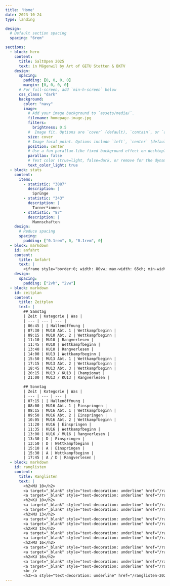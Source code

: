 ```yaml
---
title: 'Home'
date: 2023-10-24
type: landing

design:
  # Default section spacing
  spacing: "6rem"

sections:
  - block: hero
    content:
      title: SaltOpen 2025
      text: in Mägenwil by Art of GETU Stetten & BKTV
    design:
      spacing:
        padding: [0, 0, 0, 0]
        margin: [0, 0, 0, 0]
      # For full-screen, add `min-h-screen` below
      css_class: "dark"
      background:
        color: "navy"
        image:
          # Add your image background to `assets/media/`.
          filename: homepage-image.jpg
          filters:
            brightness: 0.5
          #  Image fit. Options are `cover` (default), `contain`, or `actual` size.
          size: cover
          # Image focal point. Options include `left`, `center` (default), or `right`.
          position: center
          # Use a fun parallax-like fixed background effect on desktop? true/false
          parallax: false
          # Text color (true=light, false=dark, or remove for the dynamic theme color).
          text_color_light: true
  - block: stats
    content:
      items:
        - statistic: "3087"
          description: |
            Sprünge
        - statistic: "343"
          description: |
            Turner*innen
        - statistic: "87"
          description: |
            Mannschaften
    design:
      # Reduce spacing
      spacing:
        padding: ["0.1rem", 0, "0.1rem", 0]
  - block: markdown
    id: anfahrt
    content:
      title: Anfahrt
      text: |
        <iframe style="border:0; width: 80vw; max-width: 65ch; min-width: 20vw; height: 50vh" loading="lazy" frameborder="0" allowfullscreen src="https://www.google.com/maps/embed/v1/place?q=Doppelturnhalle+Oberfeld&key=AIzaSyC4vUMEDH0hY2gPC5FFIzmHb0p6F7_ZVh4"></iframe>
    design:
      spacing:
        padding: ["2vh", "2vw"]
  - block: markdown
    id: zeitplan
    content:
      title: Zeitplan
      text: |
        ## Samstag
        | Zeit | Kategorie | Was |
        | --- | --- | --- |
        | 06:45 | | Hallenöffnung |
        | 07:30 | MU10 Abt. 1 | Wettkampfbeginn |
        | 09:15 | MU10 Abt. 2 | Wettkampfbeginn |
        | 11:10 | MU10 | Rangverlesen |
        | 11:45 | KU10 | Wettkampfbeginn |
        | 13:40 | KU10 | Rangverlesen |
        | 14:00 | KU13 | Wettkampfbeginn |
        | 15:50 | MU13 Abt. 1 | Wettkampfbeginn |
        | 17:15 | MU13 Abt. 2 | Wettkampfbeginn |
        | 18:45 | MU13 Abt. 3 | Wettkampfbeginn |
        | 20:15 | MU13 / KU13 | Championat |
        | 21:00 | MU13 / KU13 | Rangverlesen |

        ## Sonntag
        | Zeit | Kategorie | Was |
        | --- | --- | --- |
        | 07:15 | | Hallenöffnung |
        | 08:00 | MU16 Abt. 1 | Einspringen |
        | 08:15 | MU16 Abt. 1 | Wettkampfbeginn |
        | 09:50 | MU16 Abt. 2 | Einspringen |
        | 10:05 | MU16 Abt. 2 | Wettkampfbeginn |
        | 11:20 | KU16 | Einspringen |
        | 11:35 | KU16 | Wettkampfbeginn |
        | 13:00 | KU16 / MU16 | Rangverlesen |
        | 13:30 | D | Einspringen |
        | 13:50 | D | Wettkampfbeginn |
        | 15:10 | A | Einspringen |
        | 15:30 | A | Wettkampfbeginn |
        | 17:45 | A / D | Rangverlesen |
  - block: markdown
    id: ranglisten
    content:
      title: Ranglisten
      text: |
        <h2>MU 10</h2>
        <a target="_blank" style="text-decoration: underline" href="/ranglisten/2025/MU10 Einzel.pdf">Einzel</a>
        <a target="_blank" style="text-decoration: underline" href="/ranglisten/2025/MU10 Mannschaft.pdf">Mannschaft</a>
        <h2>KU 10</h2>
        <a target="_blank" style="text-decoration: underline" href="/ranglisten/2025/KU10 Einzel.pdf">Einzel</a>
        <a target="_blank" style="text-decoration: underline" href="/ranglisten/2025/KU10 Mannschaft.pdf">Mannschaft</a>
        <h2>MU 13</h2>
        <a target="_blank" style="text-decoration: underline" href="/ranglisten/2025/MU13 Einzel.pdf">Einzel</a>
        <a target="_blank" style="text-decoration: underline" href="/ranglisten/2025/MU13 Mannschaft.pdf">Mannschaft</a>
        <h2>KU 13</h2>
        <a target="_blank" style="text-decoration: underline" href="/ranglisten/2025/KU13 Einzel.pdf">Einzel</a>
        <a target="_blank" style="text-decoration: underline" href="/ranglisten/2025/KU13 Mannschaft.pdf">Mannschaft</a>
        <h2>MU 16</h2>
        <a target="_blank" style="text-decoration: underline" href="/ranglisten/2025/MU16 Einzel.pdf">Einzel</a>
        <a target="_blank" style="text-decoration: underline" href="/ranglisten/2025/MU16 Mannschaft.pdf">Mannschaft</a>
        <h2>KU 16</h2>
        <a target="_blank" style="text-decoration: underline" href="/ranglisten/2025/KU16 Einzel.pdf">Einzel</a>
        <a target="_blank" style="text-decoration: underline" href="/ranglisten/2025/KU16 Mannschaft.pdf">Mannschaft</a>
        <br />
        <h3><a style="text-decoration: underline" href="/ranglisten-2024">Ranglisten 2024</a></h3>
---
```

